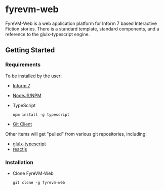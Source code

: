 # fyrevm-web

FyreVM-Web is a web application platform for Inform 7 based Interactive Fiction stories. There is a standard template,
standard components, and a reference to the glulx-typescript engine.

## Getting Started

### Requirements

To be installed by the user:

* [Inform 7](http://inform7.com/download/)
* [NodeJS/NPM](https://nodejs.org/en/download/)
* TypeScript

      npm install -g typescript

* [Git Client](https://git-scm.com/downloads)


Other items will get "pulled" from various git repositories, including:

* [glulx-typescript](https://github.com/thiloplanz/glulx-typescript)
* [reactjs](https://facebook.github.io/react/)

### Installation

* Clone FyreVM-Web

      git clone -g fyrevm-web 